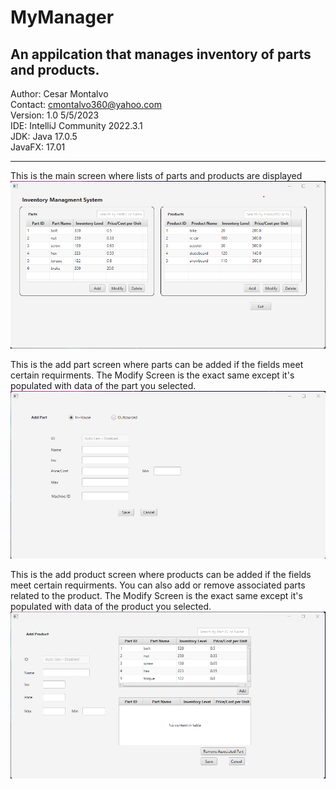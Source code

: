 # MyManager
## An appilcation that manages inventory of parts and products.

Author: Cesar Montalvo<br/>
Contact: cmontalvo360@yahoo.com<br/>
Version: 1.0  5/5/2023<br/>
IDE: IntelliJ Community 2022.3.1<br/>
JDK: Java 17.0.5<br/>
JavaFX: 17.01<br/>

---

This is the main screen where lists of parts and products are displayed 
![main screen image](./images/IMS-Main.png)

This is the add part screen where parts can be added if the fields meet certain requirments. The Modify Screen is the exact same except it's populated with data of the part you selected.
![add part screen image](./images/IMS-AddPart.png)

This is the add product screen where products can be added if the fields meet certain requirments. You can also add or remove associated parts related to the product. The Modify Screen is the exact same except it's populated with data of the product you selected.
![add product screen image](./images/IMS-AddProduct.png)
